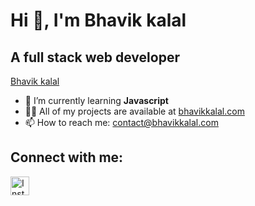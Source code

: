 # Hi 👋, I'm Bhavik kalal

## A full stack web developer

[Bhavik kalal](https://www.bhavikkalal.com)

- 🌱 I’m currently learning **Javascript**
- 👨‍💻 All of my projects are available at [bhavikkalal.com](https://www.bhavikkalal.com/)
- 📫 How to reach me: [contact@bhavikkalal.com](mailto:contiact@bhavikkalal.com)

## Connect with me:

[<img src="https://raw.githubusercontent.com/rahuldkjain/github-profile-readme-generator/master/src/images/icons/Social/instagram.svg" alt="Instagram" width="30" height="30">](https://instagram.com/iambhavikkalal)

